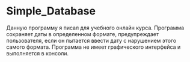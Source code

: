 # Simple_Database
Данную программу я писал для учебного онлайн курса.  Программа сохраняет даты в определенном формате, предупреждает пользователя, если он пытается ввести дату с нарушением этого самого формата. Программа не имеет графического интерфейса и выполняется в консоли. 
